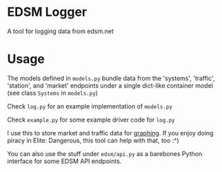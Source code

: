 # EDSM Logger
A tool for logging data from edsm.net

# Usage
The models defined in `models.py` bundle data from the 'systems', 'traffic', 'station', and 'market' endpoints under a single dict-like container model (see class `Systems` in `models.py`)

Check `log.py` for an example implementation of `models.py`

Check `example.py` for some example driver code for `log.py`

I use this to store market and traffic data for [graphing](https://github.com/altair-viz/altair). If you enjoy doing piracy in Elite: Dangerous, this tool can help with that, too :^)

You can also use the stuff under `edsm/api.py` as a barebones Python interface for some EDSM API endpoints.

